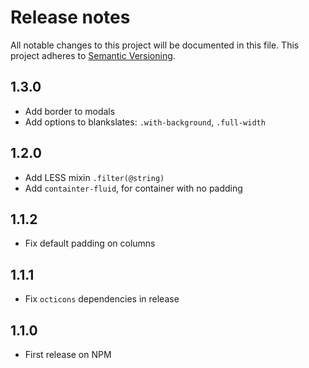 # Release notes
All notable changes to this project will be documented in this file.
This project adheres to [Semantic Versioning](http://semver.org/).

## 1.3.0

- Add border to modals
- Add options to blankslates: `.with-background`, `.full-width`

## 1.2.0

- Add LESS mixin `.filter(@string)`
- Add `containter-fluid`, for container with no padding

## 1.1.2

- Fix default padding on columns

## 1.1.1

- Fix `octicons` dependencies in release

## 1.1.0

- First release on NPM
